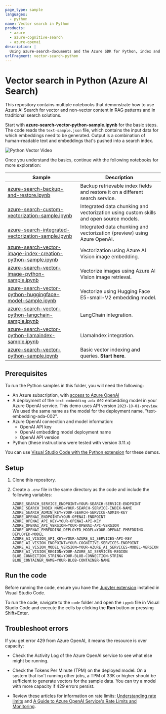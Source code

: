 ```yaml
---
page_type: sample
languages:
  - python
name: Vector search in Python
products:
  - azure
  - azure-cognitive-search
  - azure-openai
description: |
  Using azure-search-documents and the Azure SDK for Python, index and query vectors in a RAG pattern or a traditional search solution.
urlFragment: vector-search-python
---
```


# Vector search in Python (Azure AI Search)

This repository contains multiple notebooks that demonstrate how to use Azure AI Search for vector and non-vector content in RAG patterns and in traditional search solutions.

Start with **azure-search-vector-python-sample.ipynb** for the basic steps. The code reads the `text-sample.json` file, which contains the input data for which embeddings need to be generated. Output is a combination of human-readable text and embeddings that's pushed into a search index.

![Python Vector Video](https://github.com/Azure/cognitive-search-vector-pr/blob/main/demo-python/data/images/python-vector-video.gif?raw=true)

Once you understand the basics, continue with the following notebooks for more exploration:

| Sample | Description |
|--------|-------------|
| [azure-search-backup-and-restore.ipynb](./code/azure-search-backup-and-restore.ipynb) | Backup retrievable index fields and restore it on a different search service. |
| [azure-search-custom-vectorization-sample.ipynb](./code/custom-embeddings/azure-search-custom-vectorization-sample.ipynb) | Integrated data chunking and vectorization using custom skills and open source models. |
| [azure-search-integrated-vectorization-sample.ipynb](./code/azure-search-integrated-vectorization-sample.ipynb) | Integrated data chunking and vectorization (preview) using Azure OpenAI. |
| [azure-search-vector-image-index-creation-python-sample.ipynb](./code/azure-search-vector-image-index-creation-python-sample.ipynb) | Vectorization using Azure AI Vision image embedding. |
| [azure-search-vector-image-python-sample.ipynb](./code/azure-search-vector-image-python-sample.ipynb)  | Vectorize images using Azure AI Vision image retrieval. |
| [azure-search-vector-python-huggingface-model-sample.ipynb](./code/azure-search-vector-python-huggingface-model-sample.ipynb)  | Vectorize using Hugging Face E5-small-V2 embedding model. |
| [azure-search-vector-python-langchain-sample.ipynb](./code/azure-search-vector-python-langchain-sample.ipynb) | LangChain integration. |
| [azure-search-vector-python-llamaindex-sample.ipynb](./code/azure-search-vector-python-llamaindex-sample.ipynb) | LlamaIndex integration. |
| [azure-search-vector-python-sample.ipynb](./code/azure-search-vector-python-sample.ipynb) | Basic vector indexing and queries. **Start here**. |

## Prerequisites

To run the Python samples in this folder, you will need the following:

- An Azure subscription, with [access to Azure OpenAI](https://aka.ms/oai/access)
- A deployment of the `text-embedding-ada-002` embedding model in your Azure OpenAI service. This demo uses API version `2023-10-01-preview`. We used the same name as the model for the deployment name, "text-embedding-ada-002".
- Azure OpenAI connection and model information:
  - OpenAI API key
  - OpenAI embedding model deployment name
  - OpenAI API version
- Python (these instructions were tested with version 3.11.x)

You can use [Visual Studio Code with the Python extension](https://code.visualstudio.com/docs/python/python-tutorial) for these demos.

## Setup

1. Clone this repository.

1. Create a `.env` file in the same directory as the code and include the following variables:

   ```plaintext
   AZURE_SEARCH_SERVICE_ENDPOINT=YOUR-SEARCH-SERVICE-ENDPOINT
   AZURE_SEARCH_INDEX_NAME=YOUR-SEARCH-SERVICE-INDEX-NAME
   AZURE_SEARCH_ADMIN_KEY=YOUR-SEARCH-SERVICE-ADMIN-KEY
   AZURE_OPENAI_ENDPOINT=YOUR-OPENAI-ENDPOINT
   AZURE_OPENAI_API_KEY=YOUR-OPENAI-API-KEY
   AZURE_OPENAI_API_VERSION=YOUR-OPENAI-API-VERSION
   AZURE_OPENAI_EMBEDDING_DEPLOYED_MODEL=YOUR-OPENAI-EMBEDDING-DEPLOYED-MODEL
   AZURE_AI_VISION_API_KEY=YOUR-AZURE_AI_SERVICES-API-KEY
   AZURE_AI_VISION_ENDPOINT=YOUR-COGNITIVE-SERVICES-ENDPOINT
   AZURE_AI_VISION_MODEL_VERSION=YOUR-AZURE_AI_SERVICES-MODEL-VERSION
   AZURE_AI_VISION_REGION=YOUR-AZURE_AI_SERVICES-REGION
   BLOB_CONNECTION_STRING=YOUR-BLOB-CONNECTION-STRING
   BLOB_CONTAINER_NAME=YOUR-BLOB-CONTAINER-NAME
   ```

## Run the code

Before running the code, ensure you have the [Jupyter extension](https://marketplace.visualstudio.com/items?itemName=ms-toolsai.jupyter) installed in Visual Studio Code.

To run the code, navigate to the `code` folder and open the `ipynb` file in Visual Studio Code and execute the cells by clicking the **Run** button or pressing Shift+Enter.

## Troubleshoot errors

If you get error 429 from Azure OpenAI, it means the resource is over capacity:

- Check the Activity Log of the Azure OpenAI service to see what else might be running.

- Check the Tokens Per Minute (TPM) on the deployed model. On a system that isn't running other jobs, a TPM of 33K or higher should be sufficient to generate vectors for the sample data. You can try a model with more capacity if 429 errors persist.

- Review these articles for information on rate limits: [Understanding rate limits](https://learn.microsoft.com/azure/ai-services/openai/how-to/quota?tabs=rest#understanding-rate-limits) and [A Guide to Azure OpenAI Service's Rate Limits and Monitoring](https://clemenssiebler.com/posts/understanding-azure-openai-rate-limits-monitoring/).
